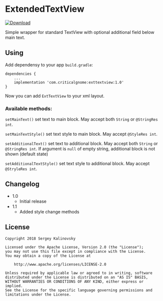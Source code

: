 # ExtendedTextView

[ ![Download](https://api.bintray.com/packages/criticalgnome/maven/exttextview/images/download.svg) ](https://bintray.com/criticalgnome/maven/exttextview/_latestVersion)

Simple wrapper for standard TextView with optional additional field below main text.
## Using

Add dependensy to your app ```build.gradle```:
```
dependencies {
    ...
    implementation 'com.criticalgnome:exttextview:1.0'
}
```
Now you can add ```ExtTextView``` to your xml layout.

### Available methods:

```setMainText()``` set text to main block. May accept both ```String``` or ```@StringRes int```.

```setMainTextStyle()``` set text style to main block. May accept ```@StyleRes int```.

```setAdditionalText()``` set text to additional block. May accept both ```String``` or ```@StringRes int```. If argument is ```null``` of empty string, additional block is not shown (default state)

```setAdditionalTextStyle()``` set text style to additional block. May accept ```@StryleRes int```.

## Changelog

- 1.0
    - Initial release
- 1.1
    - Added style change methods

## License

    Copyright 2018 Sergey Kalinovsky
    
    Licensed under the Apache License, Version 2.0 (the "License");
    you may not use this file except in compliance with the License.
    You may obtain a copy of the License at
    
        http://www.apache.org/licenses/LICENSE-2.0
    
    Unless required by applicable law or agreed to in writing, software
    distributed under the License is distributed on an "AS IS" BASIS,
    WITHOUT WARRANTIES OR CONDITIONS OF ANY KIND, either express or implied.
    See the License for the specific language governing permissions and
    limitations under the License.